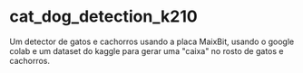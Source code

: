 # cat_dog_detection_k210
Um detector de gatos e cachorros usando a placa MaixBit, usando o google colab e um dataset do kaggle para gerar uma "caixa" no rosto de gatos e cachorros.
